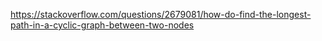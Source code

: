 https://stackoverflow.com/questions/2679081/how-do-find-the-longest-path-in-a-cyclic-graph-between-two-nodes
